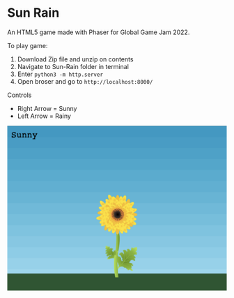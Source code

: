 # Sun Rain
An HTML5 game made with Phaser for Global Game Jam 2022.

To play game:
1. Download Zip file and unzip on contents
2. Navigate to Sun-Rain folder in terminal
3. Enter `python3 -m http.server`
4. Open broser and go to `http://localhost:8000/`

Controls
- Right Arrow = Sunny
- Left Arrow = Rainy

![Screenshot](https://github.com/josephclaymiller/Sun-Rain/blob/main/Sun-Rain.png)
